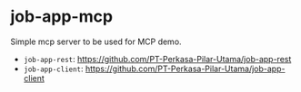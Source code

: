 # job-app-mcp

Simple mcp server to be used for MCP demo.

- `job-app-rest`: https://github.com/PT-Perkasa-Pilar-Utama/job-app-rest
- `job-app-client`: https://github.com/PT-Perkasa-Pilar-Utama/job-app-client
